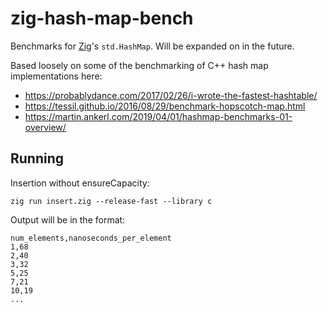 # zig-hash-map-bench

Benchmarks for [Zig](https://ziglang.org)'s `std.HashMap`. Will be expanded on in the future.

Based loosely on some of the benchmarking of C++ hash map implementations here:
- https://probablydance.com/2017/02/26/i-wrote-the-fastest-hashtable/
- https://tessil.github.io/2016/08/29/benchmark-hopscotch-map.html
- https://martin.ankerl.com/2019/04/01/hashmap-benchmarks-01-overview/

## Running

Insertion without ensureCapacity:

```
zig run insert.zig --release-fast --library c
```

Output will be in the format:

```
num_elements,nanoseconds_per_element
1,68
2,40
3,32
5,25
7,21
10,19
...
```
